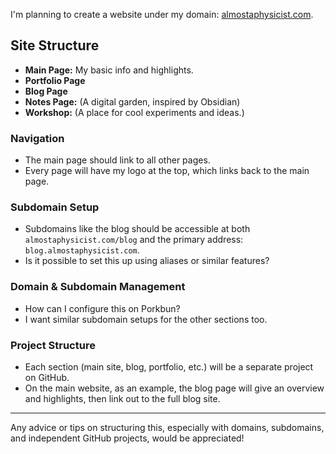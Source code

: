 I'm planning to create a website under my domain: [almostaphysicist.com](https://almostaphysicist.com).

## Site Structure

- **Main Page:** My basic info and highlights.
- **Portfolio Page**
- **Blog Page**
- **Notes Page:** (A digital garden, inspired by Obsidian)
- **Workshop:** (A place for cool experiments and ideas.)

### Navigation

- The main page should link to all other pages.
- Every page will have my logo at the top, which links back to the main page.

### Subdomain Setup

- Subdomains like the blog should be accessible at both `almostaphysicist.com/blog` and the primary address: `blog.almostaphysicist.com`.
- Is it possible to set this up using aliases or similar features?

### Domain & Subdomain Management

- How can I configure this on Porkbun?
- I want similar subdomain setups for the other sections too.

### Project Structure

- Each section (main site, blog, portfolio, etc.) will be a separate project on GitHub.
- On the main website, as an example, the blog page will give an overview and highlights, then link out to the full blog site.

---

Any advice or tips on structuring this, especially with domains, subdomains, and independent GitHub projects, would be appreciated!
